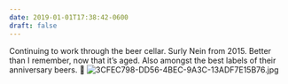 ```yaml
---
date: 2019-01-01T17:38:42-0600
draft: false
---
```


Continuing to work through the beer cellar. Surly Nein from 2015\. Better than I remember, now that it’s aged. Also amongst the best labels of their anniversary beers. 🍺 ![3CFEC798-DD56-4BEC-9A3C-13ADF7E15B76.jpg](http://ianwhitney.micro.blog/uploads/2019/93d02aef75.jpg)

